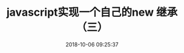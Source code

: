 ---
title: javascript实现一个自己的new 继承 （三）
date: 2018-10-06 09:25:37
tags: [JavaScript]
categories: [JavaScript]
description: 我们要先了解new 具体实现了什么，才能实现一个自己的new
---